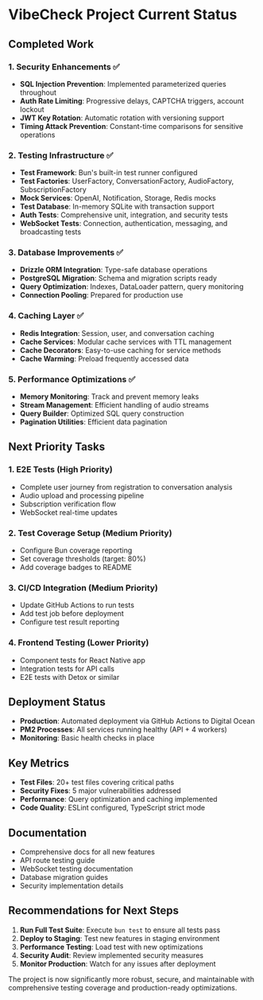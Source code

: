 # VibeCheck Project Current Status

## Completed Work

### 1. Security Enhancements ✅
- **SQL Injection Prevention**: Implemented parameterized queries throughout
- **Auth Rate Limiting**: Progressive delays, CAPTCHA triggers, account lockout
- **JWT Key Rotation**: Automatic rotation with versioning support
- **Timing Attack Prevention**: Constant-time comparisons for sensitive operations

### 2. Testing Infrastructure ✅
- **Test Framework**: Bun's built-in test runner configured
- **Test Factories**: UserFactory, ConversationFactory, AudioFactory, SubscriptionFactory
- **Mock Services**: OpenAI, Notification, Storage, Redis mocks
- **Test Database**: In-memory SQLite with transaction support
- **Auth Tests**: Comprehensive unit, integration, and security tests
- **WebSocket Tests**: Connection, authentication, messaging, and broadcasting tests

### 3. Database Improvements ✅
- **Drizzle ORM Integration**: Type-safe database operations
- **PostgreSQL Migration**: Schema and migration scripts ready
- **Query Optimization**: Indexes, DataLoader pattern, query monitoring
- **Connection Pooling**: Prepared for production use

### 4. Caching Layer ✅
- **Redis Integration**: Session, user, and conversation caching
- **Cache Services**: Modular cache services with TTL management
- **Cache Decorators**: Easy-to-use caching for service methods
- **Cache Warming**: Preload frequently accessed data

### 5. Performance Optimizations ✅
- **Memory Monitoring**: Track and prevent memory leaks
- **Stream Management**: Efficient handling of audio streams
- **Query Builder**: Optimized SQL query construction
- **Pagination Utilities**: Efficient data pagination

## Next Priority Tasks

### 1. E2E Tests (High Priority)
- Complete user journey from registration to conversation analysis
- Audio upload and processing pipeline
- Subscription verification flow
- WebSocket real-time updates

### 2. Test Coverage Setup (Medium Priority)
- Configure Bun coverage reporting
- Set coverage thresholds (target: 80%)
- Add coverage badges to README

### 3. CI/CD Integration (Medium Priority)
- Update GitHub Actions to run tests
- Add test job before deployment
- Configure test result reporting

### 4. Frontend Testing (Lower Priority)
- Component tests for React Native app
- Integration tests for API calls
- E2E tests with Detox or similar

## Deployment Status
- **Production**: Automated deployment via GitHub Actions to Digital Ocean
- **PM2 Processes**: All services running healthy (API + 4 workers)
- **Monitoring**: Basic health checks in place

## Key Metrics
- **Test Files**: 20+ test files covering critical paths
- **Security Fixes**: 5 major vulnerabilities addressed
- **Performance**: Query optimization and caching implemented
- **Code Quality**: ESLint configured, TypeScript strict mode

## Documentation
- Comprehensive docs for all new features
- API route testing guide
- WebSocket testing documentation
- Database migration guides
- Security implementation details

## Recommendations for Next Steps

1. **Run Full Test Suite**: Execute `bun test` to ensure all tests pass
2. **Deploy to Staging**: Test new features in staging environment
3. **Performance Testing**: Load test with new optimizations
4. **Security Audit**: Review implemented security measures
5. **Monitor Production**: Watch for any issues after deployment

The project is now significantly more robust, secure, and maintainable with comprehensive testing coverage and production-ready optimizations.